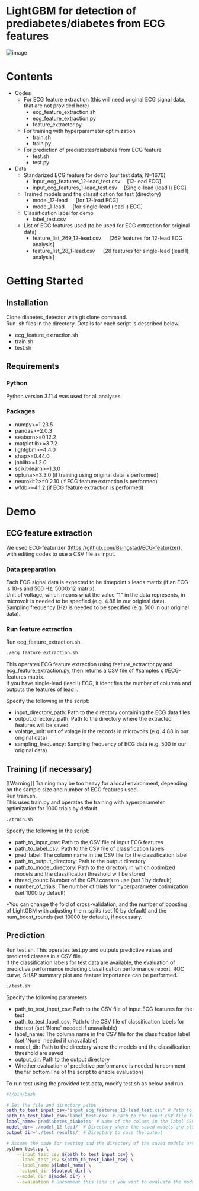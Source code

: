 # LightGBM for detection of prediabetes/diabetes from ECG features
![image](https://github.com/user-attachments/assets/54fb7c7c-bcb0-417b-8001-9faf2503fdaa)

# Contents
* Codes
  * For ECG feature extraction (this will need original ECG signal data, that are not provided here)
    * ecg_feature_extraction.sh
    * ecg_feature_extraction.py
    * feature_extractor.py
  * For training with hyperparameter optimization
    * train.sh
    * train.py
  * For prediction of prediabetes/diabetes from ECG feature
    * test.sh
    * test.py
* Data
  * Standarized ECG feature for demo (our test data, N=1676)
    * input_ecg_features_12-lead_test.csv &emsp;[12-lead ECG]
    * input_ecg_features_1-lead_test.csv &emsp;[Single-lead (lead I) ECG]
  * Trained models and the classification for test (directory)
    * model_12-lead &emsp; [for 12-lead ECG]
    * model_1-lead &emsp; [for single-lead (lead I) ECG]
  * Classification label for demo
    * label_test.csv
  * List of ECG features used (to be used for ECG extraction for original data)
    * feature_list_269_12-lead.csv &emsp; [269 features for 12-lead ECG analysis]
    * feature_list_28_1-lead.csv &emsp; [28 features for single-lead (lead I) analysis]

# Getting Started
## Installation
Clone diabetes_detector with git clone command.  
Run .sh files in the directory. Details for each script is described below.
* ecg_feature_extraction.sh  
* train.sh
* test.sh

## Requirements
### Python
Python version 3.11.4 was used for all analyses.
### Packages
* numpy>=1.23.5
* pandas>=2.0.3
* seaborn>=0.12.2
* matplotlib>=3.7.2
* lightgbm>=4.4.0
* shap>=0.44.0
* joblib>=1.2.0
* scikit-learn>=1.3.0
* optuna>=3.3.0 (if training using original data is performed)
* neurokit2>=0.2.10 (if ECG feature extraction is performed)
* wfdb>=4.1.2 (if ECG feature extraction is performed)

# Demo
## ECG feature extraction
We used ECG-featurizer (https://github.com/Bsingstad/ECG-featurizer), with editing codes to use a CSV file as input.  
### Data preparation
Each ECG signal data is expected to be timepoint x leads matrix (if an ECG is 10-s and 500 Hz, 5000x12 matrix).    
Unit of voltage, which means what the value "1" in the data represents, in microvolt is needed to be specfied (e.g. 4.88 in our original data).  
Sampling frequency (Hz) is needed to be specified (e.g. 500 in our original data).
### Run feature extraction
Run ecg_feature_extraction.sh.  
```sh
./ecg_feature_extraction.sh
```
This operates ECG feature extraction using feature_extractor.py and ecg_feature_extraction.py, then returns a CSV file of #samples x #ECG-features matrix.  
If you have single-lead (lead I) ECG, it identifies the number of columns and outputs the features of lead I.  

Specify the following in the script: 
* input_directory_path: Path to the directory containing the ECG data files  
* output_directory_path: Path to the directory where the extracted features will be saved
* volatge_unit: unit of volage in the records in microvolts (e.g. 4.88 in our original data)
* sampling_frequency: Sampling frequency of ECG data (e.g. 500 in our original data)

## Training (if necessary)  
[[Warning]] Training may be too heavy for a local environment, depending on the sample size and number of ECG features used.  
Run train.sh.  
This uses train.py and operates the training with hyperparameter optimization for 1000 trials by default.   
```sh
./train.sh
```

Specify the following in the script: 
  * path_to_input_csv: Path to the CSV file of input ECG features
  * path_to_label_csv: Path to the CSV file of classification labels
  * pred_label: The column name in the CSV file for the classification label
  * path_to_output_directory: Path to the output directory
  * path_to_model_directory: Path to the directory in which optimized models and the classification threshold will be stored
  * thread_count: Number of the CPU cores to use (set 1 by default)
  * number_of_trials: The number of trials for hyperparameter optimization (set 1000 by default)  

\*You can change the fold of cross-validation, and the number of boosting of LightGBM with adjusting the n_splits (set 10 by default) and the num_boost_rounds (set 10000 by default), if necessary.

## Prediction
Run test.sh.
This operates test.py and outputs predictive values and predicted classes in a CSV file.  
If the classification labels for test data are available, the evaluation of predictive performance including classification performance report, ROC curve, SHAP summary plot and feature importance can be performed.  
```sh
./test.sh
```

Specify the following parameters
* path_to_test_input_csv: Path to the CSV file of input ECG features for the test
* path_to_test_label_csv: Path to the CSV file of classification labels for the test (set 'None' needed if unavailable)
* label_name: The column name in the CSV file for the classification label (set 'None' needed if unavailable)
* model_dir: Path to the directory where the models and the classification threshold are saved
* output_dir: Path to the output directory
* Whether evaluation of predictive performance is needed (uncomment the far bottom line of the script to enable evaluation)

To run test using the provided test data, modify test.sh as below and run.
```sh
#!/bin/bash

# Set the file and directory paths
path_to_test_input_csv='input_ecg_features_12-lead_test.csv' # Path to the input CSV file for ECG features
path_to_test_label_csv='label_test.csv' # Path to the input CSV file for classificaiton labels. Set to 'None' if the labels are not available.
label_name='prediabetes_diabetes' # Name of the column in the label CSV file that contains the labels. Set to 'None' if the labels are not available.
model_dir='./model_12-lead/' # Directory where the saved models are stored.
output_dir='./test_results/' # Directory to save the output  

# Assume the code for testing and the directory of the saved models are in the current directory
python test.py \
    --input_test_csv ${path_to_test_input_csv} \
    --label_test_csv ${path_to_test_label_csv} \
    --label_name ${label_name} \
    --output_dir ${output_dir} \
    --model_dir ${model_dir} \
    --evaluation # Uncomment this line if you want to evaluate the model
```
